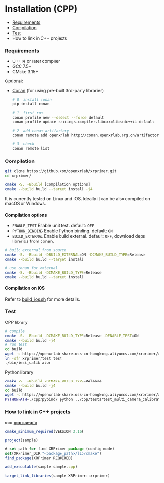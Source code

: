 # Installation (CPP)

<!-- TOC -->

- [Requirements](#requirements)
- [Compilation](#compilation)
- [Test](#test)
- [How to link in C++ projects](#how-to-link-in-c-projects)

<!-- TOC -->

### Requirements
+ C++14 or later compiler
+ GCC 7.5+
+ CMake 3.15+

Optional:
+ [Conan](https://docs.conan.io/en/1.46/installation.html) (for using pre-built 3rd-party libraries)
    ``` bash
    # 0. install conan
    pip install conan

    # 1. first run
    conan profile new --detect --force default
    conan profile update settings.compiler.libcxx=libstdc++11 default

    # 2. add conan artifactory
    conan remote add openxrlab http://conan.openxrlab.org.cn/artifactory/api/conan/openxrlab

    # 3. check
    conan remote list
    ```

### Compilation

```bash
git clone https://github.com/openxrlab/xrprimer.git
cd xrprimer/

cmake -S. -Bbuild [Compilation options]
cmake --build build --target install -j4
```

It is currently tested on Linux and iOS. Ideally it can be also compiled on macOS or Windows.

#### Compilation options

+ `ENABLE_TEST` Enable unit test. default: `OFF`
+ `PYTHON_BINDING` Enable Python binding. default: `ON`
+ `BUILD_EXTERNAL` Enable build external. default: `OFF`, download deps libraries from conan.


```bash
# build external from source
cmake -S. -Bbuild -DBUILD_EXTERNAL=ON -DCMAKE_BUILD_TYPE=Release
cmake --build build --target install

# use conan for external
cmake -S. -Bbuild -DCMAKE_BUILD_TYPE=Release
cmake --build build --target install
```

#### Compilation on iOS

Refer to [build_ios.sh](../../../scripts/build_ios.sh) for more details.


### Test

CPP library

```bash
# compile
cmake -S. -Bbuild -DCMAKE_BUILD_TYPE=Release -DENABLE_TEST=ON
cmake --build build -j4
# run test
cd build
wget -q https://openxrlab-share.oss-cn-hongkong.aliyuncs.com/xrprimer/xrprimer.tar.gz && tar -xzf xrprimer.tar.gz && rm xrprimer.tar.gz
ln -sfn xrprimer/test test
./bin/test_calibrator
```

Python library

```bash
cmake -S. -Bbuild -DCMAKE_BUILD_TYPE=Release
cmake --build build -j4
cd build
wget -q https://openxrlab-share.oss-cn-hongkong.aliyuncs.com/xrprimer/xrprimer.tar.gz && tar -xzf xrprimer.tar.gz && rm xrprimer.tar.gz
PYTHONPATH=./cpp/pybind/ python ../cpp/tests/test_multi_camera_calibrator.py
```

### How to link in C++ projects

see [cpp sample](../../../cpp/samples)

```js
cmake_minimum_required(VERSION 3.16)

project(sample)

# set path for find XRPrimer package (config mode)
set(XRPrimer_DIR "<package_path>/lib/cmake")
find_package(XRPrimer REQUIRED)

add_executable(sample sample.cpp)

target_link_libraries(sample XRPrimer::xrprimer)
```
